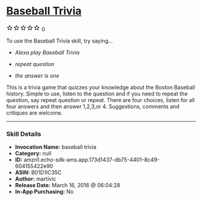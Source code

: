 # [Baseball Trivia](http://alexa.amazon.com/#skills/amzn1.echo-sdk-ams.app.173d1437-db75-4401-8c49-604155422e90)
![0 stars](../../images/ic_star_border_black_18dp_1x.png)![0 stars](../../images/ic_star_border_black_18dp_1x.png)![0 stars](../../images/ic_star_border_black_18dp_1x.png)![0 stars](../../images/ic_star_border_black_18dp_1x.png)![0 stars](../../images/ic_star_border_black_18dp_1x.png) 0

To use the Baseball Trivia skill, try saying...

* *Alexa play Baseball Trivia*

* *repeat question*

* *the answer is one*

This is a trivia game that quizzes your knowledge about the Boston Baseball history.  Simple to use, listen to the question and if you need to repeat the question, say repeat question or repeat.  There are four choices, listen for all four answers and then answer 1,2,3,or 4.  Suggestions, comments and critiques are welcome.

***

### Skill Details

* **Invocation Name:** baseball trivia
* **Category:** null
* **ID:** amzn1.echo-sdk-ams.app.173d1437-db75-4401-8c49-604155422e90
* **ASIN:** B01D1IC35C
* **Author:** martivic
* **Release Date:** March 16, 2016 @ 06:04:28
* **In-App Purchasing:** No
